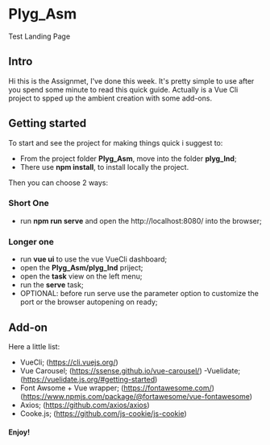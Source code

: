 # Plyg_Asm
Test Landing Page

## Intro
Hi this is the Assignmet, I've done this week.
It's pretty simple to use after you spend some minute to read this quick guide.
Actually is a Vue Cli project to spped up the ambient creation with some add-ons.

## Getting started
To start and see the project for making things quick i suggest to:
- From the project folder **Plyg_Asm**, move into the folder **plyg_lnd**;
- There use **npm install**, to install locally the project.

Then you can choose 2 ways:
### Short One
- run **npm run serve** and open the http://localhost:8080/ into the browser;

### Longer one
- run **vue ui** to use the vue VueCli dashboard;
- open the **Plyg_Asm/plyg_lnd** priject;
- open the **task** view on the left menu;
- run the **serve** task;
- OPTIONAL: before run serve use the parameter option to customize the port or the browser autopening on ready;

## Add-on
Here a little list:
- VueCli;
(https://cli.vuejs.org/)
- Vue Carousel;
(https://ssense.github.io/vue-carousel/)
-Vuelidate;
(https://vuelidate.js.org/#getting-started)
- Font Awsome + Vue wrapper;
(https://fontawesome.com/)
(https://www.npmjs.com/package/@fortawesome/vue-fontawesome)
- Axios;
(https://github.com/axios/axios)
- Cooke.js;
(https://github.com/js-cookie/js-cookie)

#### Enjoy!